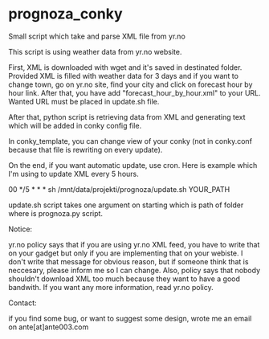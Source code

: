 prognoza_conky
==============

Small script which take and parse XML file from yr.no

This script is using weather data from yr.no website.

First, XML is downloaded with wget and it's saved in destinated folder. Provided XML is filled with weather data for 3 days and if you want to change town, go on yr.no site, find your city and click on forecast hour by hour link. After that, you have add "forecast_hour_by_hour.xml" to your URL.
Wanted URL must be placed in update.sh file.

After that, python script is retrieving data from XML and generating text which will be added in conky config file.

In conky_template, you can change view of your conky (not in conky.conf because that file is rewriting on every update).

On the end, if you want automatic update, use cron. Here is example which I'm using to update XML every 5 hours. 

00 */5 * * * sh /mnt/data/projekti/prognoza/update.sh YOUR_PATH

update.sh script takes one argument on starting which is path of folder where is prognoza.py script.

Notice:

yr.no policy says that if you are using yr.no XML feed, you have to write that on your gadget but only if you are implementing that on your webiste. I don't write that message for obvious reason, but if someone think that is neccesary, please inform me so I can change.
Also, policy says that nobody shouldn't download XML too much because they want to have a good bandwith. If you want any more information, read yr.no policy.



Contact:

if you find some bug, or want to suggest some design, wrote me an email on ante[at]ante003.com
